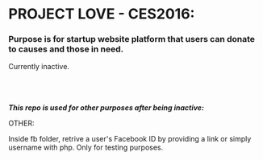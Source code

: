 # PROJECT LOVE - CES2016:
### Purpose is for startup website platform that users can donate to causes and those in need.

Currently inactive.
<br /><br /><br /><br />

_**This repo is used for other purposes after being inactive:**_

OTHER:

Inside fb folder, retrive a user's Facebook ID by providing a link or simply username with php. Only for testing purposes.
